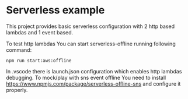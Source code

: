 # Serverless example
This project provides basic serverless configuration with 2 http based lambdas and 1 event based.

To test http lambdas You can start serverless-offline
running following command:
```
npm run start:aws:offline
```

In .vscode there is launch.json configuration which enables http lambdas debugging. To mock/play with sns event offline You need to install https://www.npmjs.com/package/serverless-offline-sns and configure it properly.